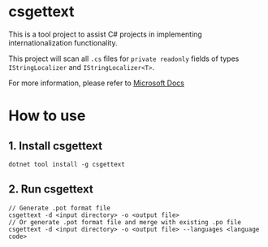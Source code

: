# csgettext

This is a tool project to assist C# projects in implementing internationalization functionality.

This project will scan all `.cs` files for `private readonly` fields of types `IStringLocalizer` and `IStringLocalizer<T>`.

For more information, please refer to [Microsoft Docs](https://learn.microsoft.com/zh-cn/aspnet/core/fundamentals/portable-object-localization?view=aspnetcore-8.0)

# How to use

## 1. Install csgettext

```
dotnet tool install -g csgettext
```

## 2. Run csgettext

```
// Generate .pot format file
csgettext -d <input directory> -o <output file>
// Or generate .pot format file and merge with existing .po file
csgettext -d <input directory> -o <output file> --languages <language code>
```
